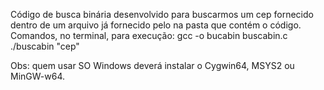 Código de busca binária desenvolvido para buscarmos um cep fornecido dentro de um arquivo já fornecido pelo na pasta que contém o código.
Comandos, no terminal, para execução:
gcc -o bucabin buscabin.c
./buscabin "cep"

Obs: quem usar SO Windows deverá instalar o Cygwin64, MSYS2 ou MinGW-w64.
